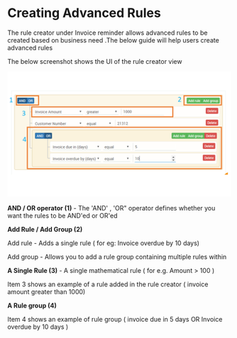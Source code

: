 # Creating Advanced Rules

The rule creator under Invoice reminder allows advanced rules to be created based on business need .The below guide will help users create advanced rules&#x20;

The below screenshot shows the UI of the rule creator view

![](../../.gitbook/assets/rules.png)

**AND / OR operator (1)** - The 'AND' , 'OR" operator defines whether you want the rules to be  AND'ed or OR'ed

**Add Rule / Add Group (2)**

Add rule - Adds a single rule ( for eg: Invoice overdue by 10 days)

Add group - Allows you to add a rule group containing multiple rules within

**A Single Rule (3)**  - A single mathematical rule ( for e.g. Amount > 100 )

Item 3 shows an example of a rule added in the rule creator ( invoice amount greater than 1000)

**A Rule group (4)**

Item 4 shows an example of rule group ( invoice due in 5 days OR Invoice overdue by 10 days )







###
